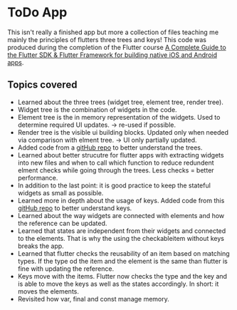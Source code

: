 # ToDo App

This isn't really a finished app but more a collection of files teaching me mainly the principles of flutters three trees and keys! This code was produced during the completion of the Flutter course [A Complete Guide to the Flutter SDK & Flutter Framework for building native iOS and Android apps](https://www.udemy.com/course/learn-flutter-dart-to-build-ios-android-apps/learn/lecture/37130436#overview).


## Topics covered 

- Learned about the three trees (widget tree, element tree, render tree).
- Widget tree is the combination of widgets in the code.
- Element tree is the in memory representation of the widgets. Used to determine required UI updates. -> re-used if possible.
- Render tree is the visible ui building blocks. Updated only when needed via comparison with elment tree. -> UI only partially updated.
- Added code from a [gitHub repo](https://github.com/academind/flutter-complete-guide-course-resources/tree/main/Lecture%20Attachments/07%20Flutter%20Internals/01%20Starting%20Setup/lib) to better understand the trees.
- Learned about better strucutre for flutter apps with extracting widgets into new files and when to call which function to reduce redundent elment checks while going through the trees. Less checks = better performance.
- In addition to the last point: it is good practice to keep the stateful widgets as small as possible.
- Learned more in depth about the usage of keys. Added code from this [gitHub repo](https://github.com/academind/flutter-complete-guide-course-resources/tree/main/Code%20Snapshots/07%20Flutter%20Internals/02%20Refactor%20%26%20Extract%20Widgets/lib/keys) to better understand keys.
- Learned about the way widgets are connected with elements and how the reference can be updated.
- Learned that states are independent from their widgets and connected to the elements. That is why the using the checkableitem without keys breaks the app.
- Learned that flutter checks the reusability of an item based on matching types. If the type od the item and the element is the same than flutter is fine with updating the reference.
- Keys move with the items. Flutter now checks the type and the key and is able to move the keys as well as the states accordingly. In short: it moves the elements.
- Revisited how var, final and const manage memory.